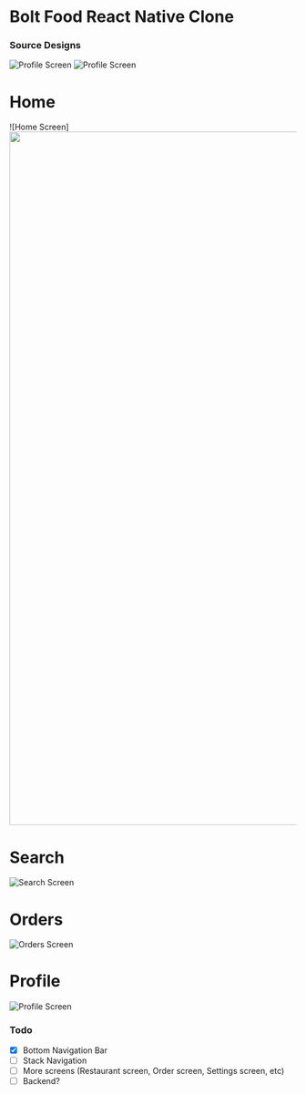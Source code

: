 # Bolt Food React Native Clone

### Source Designs

![Profile Screen](https://cdn.dribbble.com/users/1313448/screenshots/11014634/media/983cd940816d00b53e26b82d4ecd1da3.png?compress=1&resize=1200x900)
![Profile Screen](https://cdn.dribbble.com/users/1313448/screenshots/15387900/media/b37197ae27b2a01b402bfd5746269e03.png)

# Home

![Home Screen]<img src="https://github.com/kangah-codes/bolt-react-native/raw/master/assets/home.PNG" width="562.5" height="1218">

# Search

![Search Screen](assets/search.PNG)

# Orders

![Orders Screen](assets/orders.PNG)

# Profile

![Profile Screen](assets/profile.PNG)

### Todo

-   [x] Bottom Navigation Bar
-   [ ] Stack Navigation
-   [ ] More screens (Restaurant screen, Order screen, Settings screen, etc)
-   [ ] Backend?
